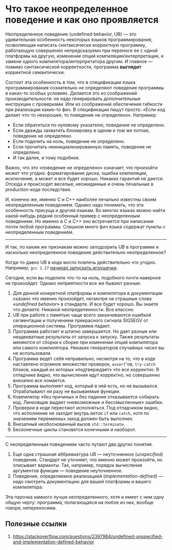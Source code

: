# Что такое неопределенное поведение и как оно проявляется

Неопределенное поведение (undefined behavior, UB) — это удивительная особенность некоторых языков программирования,
позволяющая написать синтаксически корректную программу, работающую совершенно непредсказуемо при переносе ее с одной платформы на другую, изменении опций компиляции/интерпретации, и замене одного компилятора/интерпретатора другим. И главное — помимо синтаксической корректности, программа **выглядит** корректной семантически.

Состоит эта особенность в том, что в спецификации языка программирования сознательно
не определяют поведение программы в каких-то особых условиях. Делается это из соображений производительности: не надо генерировать дополнительные инструкции с проверками. Или из соображений обеспечения гибкости при реализации каких-то фич.
В спецификации пишут просто: «Если код делает что-то нехорошее, то поведение не определено». Например:
- Если обратиться по нулевому указателю, поведение не определено.
- Если дважды захватить блокировку в одном и том же потоке, поведение не определено.
- Если поделить на ноль, поведение не определено.
- Если прочитать неинициализированную память, поведение не определено.
- И так далее, и тому подобное.

Важно, что это «поведение не определено» означает, что произойти может что угодно: форматирование диска, ошибка компиляции, исключение, а может и все будет хорошо. Никаких гарантий не дается. Отсюда и происходят веселые, неожиданные и очень печальные
в production-коде последствия.

И, конечно же, именно C и C++ наиболее печально известны своим неопределенным поведением.
Однако надо понимать, что эта особенность присуща и другим языкам. Во многих языках можно найти какой-нибудь редкий особенный пример с неопределенным поведением. Но именно в C и C++ оно встречается при написании почти любой программы. Слишком много фич языка содержат пункты с неопределенным поведением.

----

И так, по каким же признакам можно заподозрить UB в программе и насколько неопределенное поведение действительно неопределенное?

Когда-то давно UB в коде могло повлечь действительно что угодно. Например, `gcc 1.17` [начинал запускать игрушечки](https://feross.org/gcc-ownage/).

Сегодня, если вы поделите что-то на ноль, подобного почти наверное не произойдет. Однако неприятности все же бывают разные:

1. Для данной конкретной платформы и компилятора в документации сказано что именно произойдет, несмотря на страшные слова «_undefined behavior_» в стандарте. И все будет хорошо. Вы знаете что делаете. Никакой неопределенности. Все классно.
2. UB при работе с памятью чаще всего заканчиваются ошибкой сегментации и получением прекрасного сигнала SIGSEGV от операционной системы. Программа падает.
3. Программа работает и штатно завершается. Но дает разные или неадекватные результаты от запуска к запуску. Также результаты меняются от сборки к сборке при изменении опций компилятора или самого компилятора. Никаких генераторов случайных чисел вы не использовали.
4. Программа ведет себя неправильно, несмотря на то, что в коде наставлено огромное множество проверок, `assert`'ов, `try-catch` блоков, каждый из которых «подтверждает» что все корректно. В отладчике видно, что вычисления идут корректно, но совершенно внезапно все ломается.
5. Программа выполняет код, который в ней есть, но не вызывался. Отрабатывают ни разу не вызываемые функции.
6. Компилятор «без причины» и без падения отказывается собирать код. Линковщик выдает «невозможные и бессмысленные» ошибки.
7. Проверки в коде перестают исполняться. Под отладчиком видно, что исполнение не заходит внутрь веток `if` или `catch`, хотя по значениям переменных заход должен быть выполнен.
8. Внезапный необоснованный вызов `std::terminate`.
9. Бесконечные циклы становятся конечными и наоборот.

---

С неопределенным поведением часто путают два других понятия.
1. Еще одна страшная аббревиатура UB — неуточненное (_unspecified_) поведение. Стандарт не уточняет, что именно может произойти, но описывает варианты. Так, например, порядок вычисления аргументов функции — поведение неуточненное.
2. Поведение, определяемое реализацией (_implementation-defined_) — надо смотреть документацию для вашей платформы и вашего компилятора.

Эта парочка намного лучше неопределенного, хотя и имеет с ним одну общую черту: программа, полагающаяся на любое из них, вообще говоря, непереносима.

## Полезные ссылки
1. https://stackoverflow.com/questions/2397984/undefined-unspecified-and-implementation-defined-behavior
